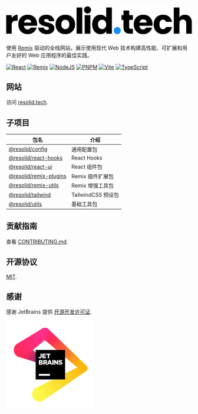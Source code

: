 # ![Resolid](.github/assets/resolid.svg)

使用 [Remix](https://remix.run) 驱动的全栈网站，展示使用现代 Web 技术构建高性能、可扩展和用户友好的 Web 应用程序的最佳实践。

[![React](https://img.shields.io/badge/React-20232A?style=flat&logo=react&logoColor=61DAFB)](https://react.dev)
[![Remix](https://img.shields.io/badge/Remix-000000?style=flat&logo=remix&logoColor=white)](https://remix.run)
[![NodeJS](https://img.shields.io/badge/Node.js-339933?style=flat&logo=nodedotjs&logoColor=white)](https://nodejs.org)
[![PNPM](https://img.shields.io/badge/PNPM-F28D1A?style=flat&logo=pnpm&logoColor=white)](https://pnpm.io)
[![Vite](https://img.shields.io/badge/Vite-B73BFE?style=flat&logo=vite&logoColor=FFD62E)](https://vitejs.dev)
[![TypeScript](https://img.shields.io/badge/TypeScript-007ACC?style=flat&logo=typescript&logoColor=white)](https://www.typescriptlang.org)

## 网站

访问 [resolid.tech](https://resolid.tech).

## 子项目

| 包名                                                                         | 介绍               |
| ---------------------------------------------------------------------------- | ------------------ |
| [@resolid/config](https://github.com/huijiewei/resolid-config)               | 通用配置包         |
| [@resolid/react-hooks](https://github.com/huijiewei/resolid-react-hooks)     | React Hooks        |
| [@resolid/react-ui](https://github.com/huijiewei/resolid-react-ui)           | React 组件包       |
| [@resolid/remix-plugins](https://github.com/huijiewei/resolid-remix-plugins) | Remix 插件扩展包   |
| [@resolid/remix-utils](https://github.com/huijiewei/resolid-remix-utils)     | Remix 增强工具包   |
| [@resolid/tailwind](https://github.com/huijiewei/resolid-tailwind)           | TailwindCSS 预设包 |
| [@resolid/utils](https://github.com/huijiewei/resolid-utils)                 | 基础工具包         |

## 贡献指南

查看 [CONTRIBUTING.md](./CONTRIBUTING.md).

## 开源协议

[MIT](./LICENSE).

## 感谢

感谢 JetBrains 提供 [开源开发许可证](https://jb.gg/OpenSourceSupport).

![JetBrain](.github/assets/jetbrain.svg)
